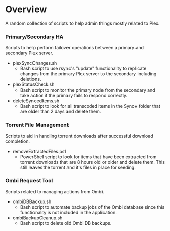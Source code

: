 # Overview
A random collection of scripts to help admin things mostly related to Plex.


### Primary/Secondary HA
Scripts to help perform failover operations between a primary and secondary Plex server.


- plexSyncChanges.sh
  - Bash script to use rsync's "update" functionality to replicate changes from the primary Plex server to the secondary including deletions.
- plexStatusCheck.sh
  - Bash script to monitor the primary node from the secondary and take action if the primary fails to respond correctly.
- deleteSyncedItems.sh
  - Bash script to look for all transcoded items in the Sync+ folder that are older than 2 days and delete them.


### Torrent File Management
Scripts to aid in handling torrent downloads after successful download completion.

- removeExtractedFiles.ps1
  - PowerShell script to look for items that have been extracted from torrent downloads that are 8 hours old or older and delete them. This still leaves the torrent and it's files in place for seeding.


### Ombi Request Tool
Scripts related to managing actions from Ombi.

- ombiDBBackup.sh
  - Bash script to automate backup jobs of the Ombi database since this functionality is not included in the application.
- ombiBackupCleanup.sh
  - Bash script to delete old Ombi DB backups.
